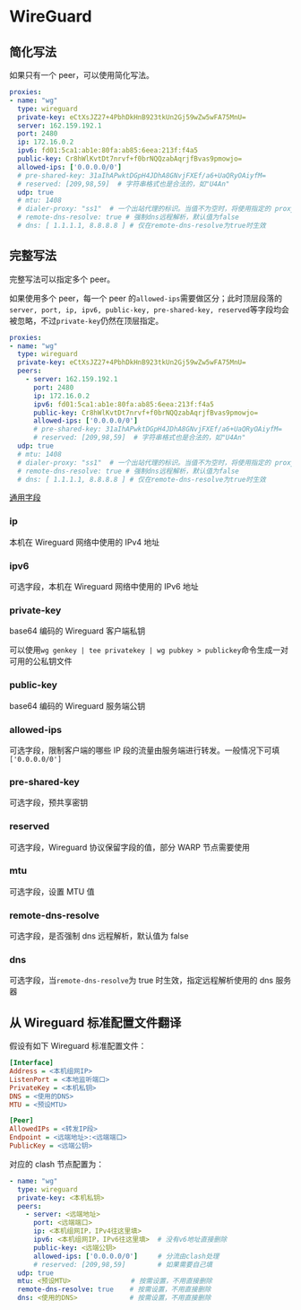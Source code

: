 # WireGuard

## 简化写法

如果只有一个 peer，可以使用简化写法。

```{.yaml linenums="1"}
proxies:
- name: "wg"
  type: wireguard
  private-key: eCtXsJZ27+4PbhDkHnB923tkUn2Gj59wZw5wFA75MnU=
  server: 162.159.192.1
  port: 2480
  ip: 172.16.0.2
  ipv6: fd01:5ca1:ab1e:80fa:ab85:6eea:213f:f4a5
  public-key: Cr8hWlKvtDt7nrvf+f0brNQQzabAqrjfBvas9pmowjo=
  allowed-ips: ['0.0.0.0/0']
  # pre-shared-key: 31aIhAPwktDGpH4JDhA8GNvjFXEf/a6+UaQRyOAiyfM=
  # reserved: [209,98,59]  # 字符串格式也是合法的，如"U4An"
  udp: true
  # mtu: 1408
  # dialer-proxy: "ss1"  # 一个出站代理的标识。当值不为空时，将使用指定的 proxy/proxy-group 发出连接
  # remote-dns-resolve: true # 强制dns远程解析，默认值为false
  # dns: [ 1.1.1.1, 8.8.8.8 ] # 仅在remote-dns-resolve为true时生效
```

## 完整写法

完整写法可以指定多个 peer。

如果使用多个 peer，每一个 peer 的`allowed-ips`需要做区分；此时顶层段落的`server, port, ip, ipv6, public-key, pre-shared-key, reserved`等字段均会被忽略，不过`private-key`仍然在顶层指定。

```{.yaml linenums="1"}
proxies:
- name: "wg"
  type: wireguard
  private-key: eCtXsJZ27+4PbhDkHnB923tkUn2Gj59wZw5wFA75MnU=
  peers:
    - server: 162.159.192.1
      port: 2480
      ip: 172.16.0.2
      ipv6: fd01:5ca1:ab1e:80fa:ab85:6eea:213f:f4a5
      public-key: Cr8hWlKvtDt7nrvf+f0brNQQzabAqrjfBvas9pmowjo=
      allowed-ips: ['0.0.0.0/0']
      # pre-shared-key: 31aIhAPwktDGpH4JDhA8GNvjFXEf/a6+UaQRyOAiyfM=
      # reserved: [209,98,59]  # 字符串格式也是合法的，如"U4An"
  udp: true
  # mtu: 1408
  # dialer-proxy: "ss1"  # 一个出站代理的标识。当值不为空时，将使用指定的 proxy/proxy-group 发出连接
  # remote-dns-resolve: true # 强制dns远程解析，默认值为false
  # dns: [ 1.1.1.1, 8.8.8.8 ] # 仅在remote-dns-resolve为true时生效
```

[通用字段](./index.md)

### ip

本机在 Wireguard 网络中使用的 IPv4 地址

### ipv6

可选字段，本机在 Wireguard 网络中使用的 IPv6 地址

### private-key

base64 编码的 Wireguard 客户端私钥

可以使用`wg genkey | tee privatekey | wg pubkey > publickey`命令生成一对可用的公私钥文件

### public-key

base64 编码的 Wireguard 服务端公钥

### allowed-ips

可选字段，限制客户端的哪些 IP 段的流量由服务端进行转发。一般情况下可填`['0.0.0.0/0']`

### pre-shared-key

可选字段，预共享密钥

### reserved

可选字段，Wireguard 协议保留字段的值，部分 WARP 节点需要使用

### mtu

可选字段，设置 MTU 值

### remote-dns-resolve

可选字段，是否强制 dns 远程解析，默认值为 false

### dns

可选字段，当`remote-dns-resolve`为 true 时生效，指定远程解析使用的 dns 服务器

## 从 Wireguard 标准配置文件翻译

假设有如下 Wireguard 标准配置文件：

```ini
[Interface]
Address = <本机组网IP>
ListenPort = <本地监听端口>
PrivateKey = <本机私钥>
DNS = <使用的DNS>
MTU = <预设MTU>

[Peer]
AllowedIPs = <转发IP段>
Endpoint = <远端地址>:<远端端口>
PublicKey = <远端公钥>
```

对应的 clash 节点配置为：

```{.yaml linenums="1"}
- name: "wg"
  type: wireguard
  private-key: <本机私钥>
  peers:
    - server: <远端地址>
      port: <远端端口>
      ip: <本机组网IP，IPv4往这里填>
      ipv6: <本机组网IP，IPv6往这里填>  # 没有v6地址直接删除
      public-key: <远端公钥>
      allowed-ips: ['0.0.0.0/0']     # 分流由clash处理
      # reserved: [209,98,59]        # 如果需要自己填
  udp: true
  mtu: <预设MTU>               # 按需设置，不用直接删除
  remote-dns-resolve: true    # 按需设置，不用直接删除
  dns: <使用的DNS>             # 按需设置，不用直接删除
```
